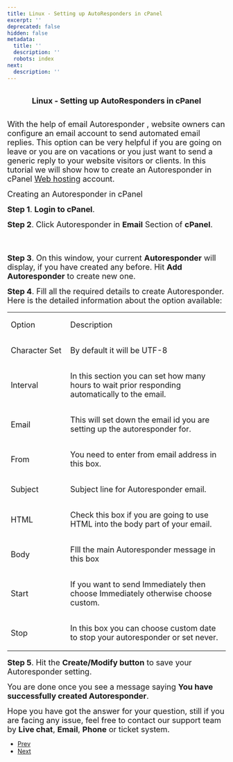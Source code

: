 ```yaml
---
title: Linux - Setting up AutoResponders in cPanel
excerpt: ''
deprecated: false
hidden: false
metadata:
  title: ''
  description: ''
  robots: index
next:
  description: ''
---
```

<div class="page-header">
</div>
<dl class="article-info muted">
    <dt class="article-info-term">
</dt>
</dl>
<div itemprop="articleBody">
    <h1 style="text-align: center; font-size: x-large;"><strong><span style="font-size: large;">Linux - Setting up AutoResponders in cPanel</span></strong></h1>
    <p>
        <br/><span style="font-size: large;">With the help of email Autoresponder , website owners can configure an email account to send automated email replies. This option can be very helpful if you are going on leave or you are on vacations or you just want to send a generic reply to your website visitors or clients. In this tutorial we will show how to create an Autoresponder in cPanel <a href="https://www.hostingraja.in/">Web hosting</a> account.</span></p>
    <p dir="ltr"><span style="font-size: large;">Creating an Autoresponder in cPanel</span></p>
    <p dir="ltr"><span style="font-size: large;"><strong>Step 1</strong>. <strong>Login to cPanel</strong>.</span></p>
    <p dir="ltr"><span style="font-size: large;"> </span></p>
    <p dir="ltr"><span style="font-size: large;"><strong>Step 2</strong>. Click Autoresponder in <strong>Email</strong> Section of <strong>cPanel</strong>.</span></p>
    <p dir="ltr"><span style="font-size: large;"><strong><br/><br/>Step 3</strong>. On this window, your current <strong>Autoresponder</strong> will display, if you have created any before. Hit <strong>Add Autoresponder</strong> to create new one.</span></p>
    <p dir="ltr"><span style="font-size: large;"> </span></p>
    <p dir="ltr"><span style="font-size: large;"><strong>Step 4</strong>. Fill all the required details to create Autoresponder. Here is the detailed information about the option available:</span></p>
    <p dir="ltr"><span style="font-size: large;"> </span></p>
    <div dir="ltr">
        <table>
            <colgroup>
                <col width="151" />
                <col width="449" />
            </colgroup>
            <tbody>
                <tr>
                    <td>
                        <p dir="ltr"><span style="font-size: large;">Option</span></p>
                    </td>
                    <td>
                        <p dir="ltr"><span style="font-size: large;">Description</span></p>
                    </td>
                </tr>
                <tr>
                    <td>
                        <p dir="ltr"><span style="font-size: large;">Character Set</span></p>
                    </td>
                    <td>
                        <p dir="ltr"><span style="font-size: large;">By default it will be UTF-8</span></p>
                    </td>
                </tr>
                <tr>
                    <td>
                        <p dir="ltr"><span style="font-size: large;">Interval</span></p>
                    </td>
                    <td>
                        <p dir="ltr"><span style="font-size: large;">In this section you can set how many hours to wait prior responding automatically to the email.</span></p>
                    </td>
                </tr>
                <tr>
                    <td>
                        <p dir="ltr"><span style="font-size: large;">Email</span></p>
                    </td>
                    <td>
                        <p dir="ltr"><span style="font-size: large;">This will set down the email id you are setting up the autoresponder for.</span></p>
                    </td>
                </tr>
                <tr>
                    <td>
                        <p dir="ltr"><span style="font-size: large;">From</span></p>
                    </td>
                    <td>
                        <p dir="ltr"><span style="font-size: large;">You need to enter from email address in this box.</span></p>
                    </td>
                </tr>
                <tr>
                    <td>
                        <p dir="ltr"><span style="font-size: large;">Subject</span></p>
                    </td>
                    <td>
                        <p dir="ltr"><span style="font-size: large;">Subject line for Autoresponder email.</span></p>
                    </td>
                </tr>
                <tr>
                    <td>
                        <p dir="ltr"><span style="font-size: large;">HTML</span></p>
                    </td>
                    <td>
                        <p dir="ltr"><span style="font-size: large;">Check this box if you are going to use HTML into the body part of your email.</span></p>
                    </td>
                </tr>
                <tr>
                    <td>
                        <p dir="ltr"><span style="font-size: large;">Body</span></p>
                    </td>
                    <td>
                        <p dir="ltr"><span style="font-size: large;">FIll the main Autoresponder message in this box</span></p>
                    </td>
                </tr>
                <tr>
                    <td>
                        <p dir="ltr"><span style="font-size: large;">Start</span></p>
                    </td>
                    <td>
                        <p dir="ltr"><span style="font-size: large;">If you want to send Immediately then choose Immediately otherwise choose custom.</span></p>
                    </td>
                </tr>
                <tr>
                    <td>
                        <p dir="ltr"><span style="font-size: large;">Stop</span></p>
                    </td>
                    <td>
                        <p dir="ltr"><span style="font-size: large;">In this box you can choose custom date to stop your autoresponder or set never.</span></p>
                    </td>
                </tr>
            </tbody>
        </table>
    </div>
    <p dir="ltr"><span style="font-size: large;"> </span></p>
    <p dir="ltr"><span style="font-size: large;"><strong>Step 5</strong>. Hit the <strong>Create/Modify button</strong> to save your Autoresponder setting.</span></p>
    <p dir="ltr"><span style="font-size: large;"> </span></p>
    <p dir="ltr"><span style="font-size: large;">You are done once you see a message saying <strong>You have successfully created Autoresponder</strong>.</span></p>
    <p dir="ltr"><span style="font-size: large;">Hope you have got the answer for your question, still if you are facing any issue, feel free to contact our support team by <strong>Live chat</strong>, <strong>Email</strong>, <strong>Phone</strong> or ticket system.</span></p>
</div>
<ul class="pager pagenav">
    <li class="previous">
        <a class="hasTooltip" title="How to Create Custom Error Pages in cPanel?" aria-label="Previous article: How to Create Custom Error Pages in cPanel?" href="/docs/how-to-create-custom-error-pages-in-cpanel" rel="prev">
            <span class="icon-chevron-left" aria-hidden="true"></span> <span aria-hidden="true">Prev</span> </a>
    </li>
    <li class="next">
        <a class="hasTooltip" title="Upload your website files in cPanel" aria-label="Next article: Upload your website files in cPanel" href="/docs/upload-your-website-files-in-cpanel" rel="next">
            <span aria-hidden="true">Next</span> <span class="icon-chevron-right" aria-hidden="true"></span> </a>
    </li>
</ul>
</div>
